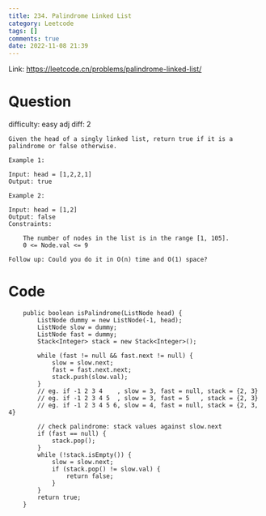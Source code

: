 ```yaml
---
title: 234. Palindrome Linked List
category: Leetcode
tags: []
comments: true
date: 2022-11-08 21:39
---
```



Link: https://leetcode.cn/problems/palindrome-linked-list/

# Question

difficulty: easy
adj diff: 2

    Given the head of a singly linked list, return true if it is a palindrome or false otherwise.

    Example 1:

    Input: head = [1,2,2,1]
    Output: true

    Example 2:

    Input: head = [1,2]
    Output: false
    Constraints:

    	The number of nodes in the list is in the range [1, 105].
    	0 <= Node.val <= 9

    Follow up: Could you do it in O(n) time and O(1) space?

# Code

```
    public boolean isPalindrome(ListNode head) {
        ListNode dummy = new ListNode(-1, head);
        ListNode slow = dummy;
        ListNode fast = dummy;
        Stack<Integer> stack = new Stack<Integer>();

        while (fast != null && fast.next != null) {
            slow = slow.next;
            fast = fast.next.next;
            stack.push(slow.val);
        }
        // eg. if -1 2 3 4    , slow = 3, fast = null, stack = {2, 3}
        // eg. if -1 2 3 4 5  , slow = 3, fast = 5   , stack = {2, 3}
        // eg. if -1 2 3 4 5 6, slow = 4, fast = null, stack = {2, 3, 4}

        // check palindrome: stack values against slow.next
        if (fast == null) {
            stack.pop();
        }
        while (!stack.isEmpty()) {
            slow = slow.next;
            if (stack.pop() != slow.val) {
                return false;
            }
        }
        return true;
    }
```
